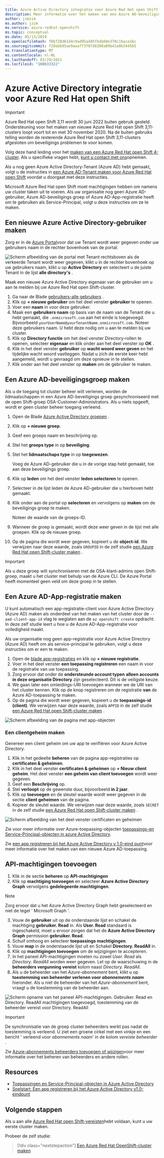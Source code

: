 ```yaml
---
title: Azure Active Directory integratie voor Azure Red Hat open Shift
description: Meer informatie over het maken van een Azure AD-beveiligings groep en-gebruiker voor het testen van apps op uw Microsoft Azure Red Hat open Shift-cluster.
author: jimzim
ms.author: jzim
ms.service: azure-redhat-openshift
ms.topic: conceptual
ms.date: 05/13/2019
ms.openlocfilehash: f0bf28d61d4c9ad95a485fb4b60e370c16ace16c
ms.sourcegitcommit: f28ebb95ae9aaaff3f87d8388a09b41e0b3445b5
ms.translationtype: MT
ms.contentlocale: nl-NL
ms.lasthandoff: 03/29/2021
ms.locfileid: "100633322"
---
```

# <a name="azure-active-directory-integration-for-azure-red-hat-openshift"></a>Azure Active Directory integratie voor Azure Red Hat open Shift

> [!IMPORTANT]
> Azure Red Hat open Shift 3,11 wordt 30 juni 2022 buiten gebruik gesteld. Ondersteuning voor het maken van nieuwe Azure Red Hat open Shift 3,11-clusters loopt voort tot en met 30 november 2020. Na de buiten gebruiks telling worden de resterende Azure Red Hat open Shift 3,11-clusters afgesloten om beveiligings problemen te voor komen.
> 
> Volg deze hand leiding voor het [maken van een Azure Red Hat open Shift 4-cluster](tutorial-create-cluster.md).
> Als u specifieke vragen hebt, [kunt u contact met ons](mailto:arofeedback@microsoft.com)opnemen.

Als u nog geen Azure Active Directory-Tenant (Azure AD) hebt gemaakt, volgt u de instructies in [een Azure AD-Tenant maken voor Azure Red Hat open Shift](howto-create-tenant.md) voordat u doorgaat met deze instructies.

Microsoft Azure Red Hat open Shift moet machtigingen hebben om namens uw cluster taken uit te voeren. Als uw organisatie nog geen Azure AD-gebruiker, Azure AD-beveiligings groep of Azure AD-App-registratie heeft om te gebruiken als Service-Principal, volgt u deze instructies om ze te maken.

## <a name="create-a-new-azure-active-directory-user"></a>Een nieuwe Azure Active Directory-gebruiker maken

Zorg er in de [Azure Portal](https://portal.azure.com)voor dat uw Tenant wordt weer gegeven onder uw gebruikers naam in de rechter bovenhoek van de portal:

![Scherm afbeelding van de portal met Tenant rechtsboven ](./media/howto-create-tenant/tenant-callout.png) als de verkeerde Tenant wordt weer gegeven, klikt u in de rechter bovenhoek op uw gebruikers naam, klikt u op **Active Directory** en selecteert u de juiste Tenant in de lijst **alle directory's** .

Maak een nieuwe Azure Active Directory eigenaar van de gebruiker om u aan te melden bij uw Azure Red Hat open Shift-cluster.

1. Ga naar de Blade [gebruikers-alle gebruikers](https://portal.azure.com/#blade/Microsoft_AAD_IAM/UsersManagementMenuBlade/AllUsers) .
2. Klik op **+ nieuwe gebruiker** om het deel venster **gebruiker** te openen.
3. Voer een **naam** in voor deze gebruiker.
4. Maak een **gebruikers naam** op basis van de naam van de Tenant die u hebt gemaakt, die  `.onmicrosoft.com` aan het einde is toegevoegd. Bijvoorbeeld `yourUserName@yourTenantName.onmicrosoft.com`. Noteer deze gebruikers naam. U hebt deze nodig om u aan te melden bij uw cluster.
5. Klik op **Directory functie** om het deel venster Directory-rollen te openen, selecteer **eigenaar** en klik onder aan het deel venster op **OK** .
6. Klik in het deel venster **gebruiker** op **wacht woord weer geven** en het tijdelijke wacht woord vastleggen. Nadat u zich de eerste keer hebt aangemeld, wordt u gevraagd om deze opnieuw in te stellen.
7. Klik onder aan het deel venster op **maken** om de gebruiker te maken.

## <a name="create-an-azure-ad-security-group"></a>Een Azure AD-beveiligingsgroep maken

Als u de toegang tot cluster beheer wilt verlenen, worden de lidmaatschappen in een Azure AD-beveiligings groep gesynchroniseerd met de open Shift-groep OSA-Customer-Administrators. Als u niets opgeeft, wordt er geen cluster beheer toegang verleend.

1. Open de Blade [Azure Active Directory groepen](https://portal.azure.com/#blade/Microsoft_AAD_IAM/GroupsManagementMenuBlade/AllGroups) .
2. Klik op **+ nieuwe groep**.
3. Geef een groeps naam en beschrijving op.
4. Stel het **groeps type** in op **beveiliging**.
5. Stel het **lidmaatschaps type** in op **toegewezen**.

    Voeg de Azure AD-gebruiker die u in de vorige stap hebt gemaakt, toe aan deze beveiligings groep.

6. Klik op **leden** om het deel venster **leden selecteren** te openen.
7. Selecteer in de lijst leden de Azure AD-gebruiker die u hierboven hebt gemaakt.
8. Klik onder aan de portal op **selecteren** en vervolgens op **maken** om de beveiligings groep te maken.

    Noteer de waarde van de groeps-ID.

9. Wanneer de groep is gemaakt, wordt deze weer geven in de lijst met alle groepen. Klik op de nieuwe groep.
10. Op de pagina die wordt weer gegeven, kopieert u de **object-id**. We verwijzen naar deze waarde, zoals `GROUPID` in de zelf studie [een Azure Red Hat open Shift-cluster maken](tutorial-create-cluster.md) .

> [!IMPORTANT]
> Als u deze groep wilt synchroniseren met de OSA-klant-admins open Shift-groep, maakt u het cluster met behulp van de Azure CLI. De Azure Portal heeft momenteel geen veld om deze groep in te stellen.

## <a name="create-an-azure-ad-app-registration"></a>Een Azure AD-App-registratie maken

U kunt automatisch een app-registratie-client voor Azure Active Directory (Azure AD) maken als onderdeel van het maken van het cluster door de `--aad-client-app-id` vlag te weglaten aan de `az openshift create` opdracht. In deze zelf studie leert u hoe u de Azure AD-App-registratie voor volledigheid maakt.

Als uw organisatie nog geen app-registratie voor Azure Active Directory (Azure AD) heeft om als service-principal te gebruiken, volgt u deze instructies om er een te maken.

1. Open de [blade app-registraties](https://portal.azure.com/#blade/Microsoft_AAD_IAM/ActiveDirectoryMenuBlade/RegisteredAppsPreview) en klik op **+ nieuwe registratie**.
2. Voer in het deel venster **een toepassing registreren** een naam in voor de registratie van uw toepassing.
3. Zorg ervoor dat onder de **ondersteunde account typen** **alleen accounts in deze organisatie Directory** zijn geselecteerd. Dit is de veiligste keuze.
4. We gaan later een omleidings-URI toevoegen wanneer we de URI van het cluster kennen. Klik op de knop registreren om de registratie **van** de Azure AD-toepassing te maken.
5. Op de pagina die wordt weer gegeven, kopieert u de **toepassings-id (client)**. We verwijzen naar deze waarde, zoals `APPID` in de zelf studie [een Azure Red Hat open Shift-cluster maken](tutorial-create-cluster.md) .

![Scherm afbeelding van de pagina met app-objecten](./media/howto-create-tenant/get-app-id.png)

### <a name="create-a-client-secret"></a>Een clientgeheim maken

Genereer een client geheim om uw app te verifiëren voor Azure Active Directory.

1. Klik in het gedeelte **beheren** van de pagina app-registraties op **certificaten & geheimen**.
2. Klik in het deel venster **certificaten & geheimen** op **+ Nieuw client geheim**.  Het deel venster **een geheim van client toevoegen** wordt weer gegeven.
3. Geef een **Beschrijving** op.
4. Stel **verloopt** op de gewenste duur, bijvoorbeeld **in 2 jaar**.
5. Klik op **toevoegen** en de sleutel waarde wordt weer gegeven in de sectie **client geheimen** van de pagina.
6. Kopieer de sleutel waarde. We verwijzen naar deze waarde, zoals `SECRET` in de zelf studie [een Azure Red Hat open Shift-cluster maken](tutorial-create-cluster.md) .

![Scherm afbeelding van het deel venster certificaten en geheimen](./media/howto-create-tenant/create-key.png)

Zie voor meer informatie over Azure-toepassing-objecten [toepassings-en Service-Principal-objecten in azure Active Directory](../active-directory/develop/app-objects-and-service-principals.md).

Zie [een app registreren bij het Azure Active Directory v 1.0-eind punt](../active-directory/develop/quickstart-register-app.md)voor meer informatie over het maken van een nieuwe Azure AD-toepassing.

## <a name="add-api-permissions"></a>API-machtigingen toevoegen

[//]: # (Wijzig de Microsoft Graph niet. Het werkt niet met Microsoft Graph.)
1. Klik in de sectie **beheren** op **API-machtigingen**
2. Klik op **machtiging toevoegen** en selecteer **Azure Active Directory Graph** vervolgens **gedelegeerde machtigingen**.
> [!NOTE]
> Zorg ervoor dat u het Azure Active Directory Graph hebt geselecteerd en niet de tegel ' Microsoft Graph '.

3. Vouw de **gebruiker** uit op de onderstaande lijst en schakel de machtiging **gebruiker. Read** in. Als **User. Read** standaard is ingeschakeld, moet u ervoor zorgen dat het de **Azure Active Directory Graph** permission **gebruiker. Read**.
4. Schuif omhoog en selecteer **toepassings machtigingen**.
5. Vouw **map** in de onderstaande lijst uit en Schakel **Directory. ReadAll** in.
6. Klik op **machtigingen toevoegen** om de wijzigingen te accepteren.
7. In het paneel API-machtigingen moeten nu zowel *User. Read* als *Directory. ReadAll* worden weer gegeven. Let op de waarschuwing in de **beheerders vergunning vereist** kolom naast *Directory. ReadAll*.
8. Als u de beheerder van het *Azure-abonnement* bent, klikt u op **toestemming van beheerder verlenen voor *abonnements naam*** hieronder. Als u niet de beheerder van het *Azure-abonnement* bent, vraagt u de toestemming van de beheerder aan.

![Scherm opname van het paneel API-machtigingen. Gebruiker. Read en Directory. ReadAll machtigingen toegevoegd, toestemming van de beheerder vereist voor Directory. ReadAll](./media/howto-aad-app-configuration/permissions-required.png)

> [!IMPORTANT]
> De synchronisatie van de groep cluster beheerders werkt pas nadat de toestemming is verleend. U ziet een groene cirkel met een vinkje en een bericht ' verleend voor *abonnements naam*' in de kolom *vereiste beheerder* .

Zie [Azure-abonnements beheerders toevoegen of wijzigen](../cost-management-billing/manage/add-change-subscription-administrator.md)voor meer informatie over het beheren van beheerders en andere rollen.

## <a name="resources"></a>Resources

* [Toepassingen en Service-Principal-objecten in Azure Active Directory](../active-directory/develop/app-objects-and-service-principals.md)
* [Snelstart: Een app registreren bij het Azure Active Directory v1.0-eindpunt](../active-directory/develop/quickstart-register-app.md)

## <a name="next-steps"></a>Volgende stappen

Als u aan alle [Azure Red Hat open Shift-vereisten](howto-setup-environment.md)hebt voldaan, kunt u uw eerste cluster maken.

Probeer de zelf studie:
> [!div class="nextstepaction"]
> [Een Azure Red Hat OpenShift-cluster maken](tutorial-create-cluster.md)